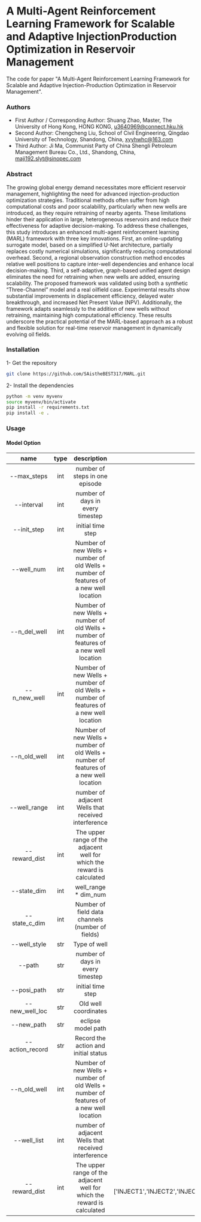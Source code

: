 #  A Multi-Agent Reinforcement Learning Framework for Scalable and Adaptive InjectionProduction Optimization in Reservoir Management

The code for paper "A Multi-Agent Reinforcement Learning Framework for Scalable and Adaptive Injection-Production Optimization in Reservoir Management". 

### Authors
* First Author / Corresponding Author: Shuang Zhao, Master, The University of Hong Kong, HONG KONG, u3640969@connect.hku.hk
* Second Author: Chengcheng Liu, School of Civil Engineering, Qingdao University of Technology, Shandong, China, xyyhwhc@163.com
* Third Author: Ji Ma, Communist Party of China Shengli Petroleum Management Bureau Co., Ltd., Shandong, China, maji192.slyt@sinopec.com

### Abstract
The growing global energy demand necessitates more efficient reservoir management, highlighting the need for advanced injection-production optimization strategies. Traditional methods often suffer from high computational costs and poor scalability, particularly when new wells are introduced, as they require retraining of nearby agents. These limitations hinder their application in large, heterogeneous reservoirs and reduce their effectiveness for adaptive decision-making. To address these challenges, this study introduces an enhanced multi-agent reinforcement learning (MARL) framework with three key innovations. First, an online-updating surrogate model, based on a simplified U-Net architecture, partially replaces costly numerical simulations, significantly reducing computational overhead. Second, a regional observation construction method encodes relative well positions to capture inter-well dependencies and enhance local decision-making. Third, a self-adaptive, graph-based unified agent design eliminates the need for retraining when new wells are added, ensuring scalability. The proposed framework was validated using both a synthetic “Three-Channel” model and a real oilfield case. Experimental results show substantial improvements in displacement efficiency, delayed water breakthrough, and increased Net Present Value (NPV). Additionally, the framework adapts seamlessly to the addition of new wells without retraining, maintaining high computational efficiency. These results underscore the practical potential of the MARL-based approach as a robust and flexible solution for real-time reservoir management in dynamically evolving oil fields.

### Installation 

1- Get the repository
```bash
git clone https://github.com/SAistheBEST317/MARL.git
```
2- Install the dependencies 

```bash
python -m venv myvenv
source myvenv/bin/activate
pip install -r requirements.txt
pip install -e .
```

### Usage

#### Model Option

| name | type | description | default |
|:-------:|:-------:|:-------:|:-------:|
| --max_steps    | int   | number of steps in one episode                                                          |  default=12    |
| --interval     | int   | number of days in every timestep                                                        |  default=60    |
| --init_step    | int   | initial time step                                                                       |  default=1     |
| --well_num     | int   | Number of new Wells + number of old Wells + number of features of a new well location   |  default=4     |
| --n_del_well   | int   | Number of new Wells + number of old Wells + number of features of a new well location   |  default= 2    |
| --n_new_well   | int   | Number of new Wells + number of old Wells + number of features of a new well location   |  default= 2    |
| --n_old_well   | int   | Number of new Wells + number of old Wells + number of features of a new well location   |  default=12    |
| --well_range   | int   | number of adjacent Wells that received interference                                     |  default= 5    |
| --reward_dist  | int   | The upper range of the adjacent well for which the reward is calculated                 |  default=20    |
| --state_dim    | int   | well_range * dim_num                                                                    |  default=(20,) |
| --state_c_dim  | int   | Number of field data channels (number of fields)                                        |  default= 4    |
| --well_style   | str   | Type of well                                                                            |default=vertical                              |
| --path         | str   | number of days in every timestep                                                        |default='eclipse_model/EGG/EGG'               |
| --posi_path    | str   | initial time step                                                                       |default='eclipse_model/EGG/well_position.xlsx'|
| --new_well_loc | str   | Old well coordinates                                                                    |default='eclipse_model/EGG/well_position.xlsx'|
| --new_path     | str   | eclipse model path                                                                      |default= 'eclipse_model/EGG/EGG'              |
| --action_record| str   | Record the action and initial status                                                    |  default= 'save/action_record'               |
| --n_old_well   | int   | Number of new Wells + number of old Wells + number of features of a new well location   |  default=12                                  |
| --well_list    | int   | number of adjacent Wells that received interference                                     |  default= 5                                  |
| --reward_dist  | int   | The upper range of the adjacent well for which the reward is calculated                 |  default=['INJECT1','INJECT2','INJECT3','INJECT4','INJECT5','INJECT6','INJECT7','INJECT8','PROD1','PROD2','PROD3','PROD4']   |

#### 
